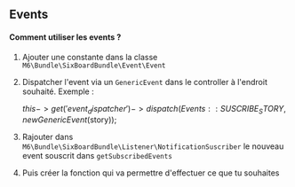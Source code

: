 ## Events

#### Comment utiliser les events ?

1) Ajouter une constante dans la classe `M6\Bundle\SixBoardBundle\Event\Event`


2) Dispatcher l'event via un `GenericEvent` dans le controller à l'endroit souhaité. Exemple :

    $this->get('event_dispatcher')->dispatch(Events::SUSCRIBE_STORY, new GenericEvent($story));

3) Rajouter dans `M6\Bundle\SixBoardBundle\Listener\NotificationSuscriber` le nouveau event souscrit dans `getSubscribedEvents`

4) Puis créer la fonction qui va permettre d'effectuer ce que tu souhaites

